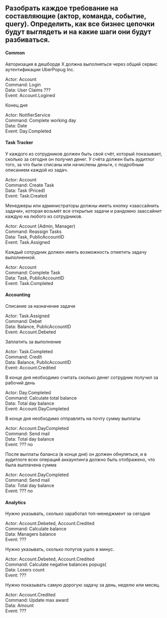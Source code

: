 ## Разобрать каждое требование на составляющие (актор, команда, событие, query). Определить, как все бизнес цепочки будут выглядеть и на какие шаги они будут разбиваться.

#### Common

Авторизация в дешборде X должна выполняться через общий сервис аутентификации UberPopug Inc.

Actor: Account\
Command: Login\
Data: User Claims ???\
Event: Account.Logined

Конец дня

Actor: NotifierService\
Command: Complete working day\
Data: Date\
Event: Day.Completed

#### Task Tracker

У каждого из сотрудников должен быть свой счёт, который показывает, сколько за сегодня он получил денег. 
У счёта должен быть аудитлог того, за что были списаны или начислены деньги, с подробным описанием каждой из задач.

Actor: Account\
Command: Create Task\
Data: Task (Priced)\
Event: Task.Created

Менеджеры или администраторы должны иметь кнопку «заассайнить задачи», 
которая возьмёт все открытые задачи и рандомно заассайнит каждую на любого из сотрудников. 

Actor: Account (Admin, Manager)\
Command: Reassign Tasks\
Data: Task, PublicAccountID\
Event: Task.Assigned

Каждый сотрудник должен иметь возможность отметить задачу выполненной.

Actor: Account\
Command: Complete Task\
Data: Task, PublicAccountID\
Event: Task.Completed

#### Accounting

Списание за назначение задачи

Actor: Task.Assigned\
Command: Debet\
Data: Balance, PublicAccountID\
Event: Account.Debeted

Заплатить за выполнение

Actor: Task.Completed\
Command: Credit\
Data: Balance, PublicAccountID\
Event: Account.Credited

В конце дня необходимо считать сколько денег сотрудник получил за рабочий день
    
Actor: Day.Completed\
Command: Calculate total balance\
Data: Total day balance\
Event: Account.DayCompleted

В конце дня необходимо отправлять на почту сумму выплаты

Actor: Account.DayCompleted\
Command: Send mail\
Data: Total day balance\
Event: ??? no

После выплаты баланса (в конце дня) он должен обнуляться, и в аудитлоге всех операций аккаунтинга должно быть отображено, что была выплачена сумма

Actor: Account.DayCompleted\
Command: Send mail\
Data: Total day balance\
Event: ??? no

#### Analytics

Нужно указывать, сколько заработал топ-менеджмент за сегодня

Actor: Account.Debeted, Account.Credited\
Command: Calculate balance\
Data: Managers balance\
Event: ???

Нужно указывать, сколько попугов ушло в минус.

Actor: Account.Debeted, Account.Credited\
Command: Calculate negative balances popugs(\
Data: Losers count\
Event: ???

Нужно показывать самую дорогую задачу за день, неделю или месяц.

Actor: Account.Credited\
Command: Update max award\
Data: Amount\
Event: ???
